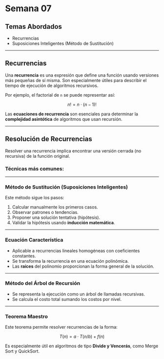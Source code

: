 # Semana 07

## Temas Abordados

- Recurrencias
- Suposiciones Inteligentes (Método de Sustitución)

---

## Recurrencias

Una **recurrencia** es una expresión que define una función usando versiones más pequeñas de sí misma. Son especialmente útiles para describir el tiempo de ejecución de algoritmos recursivos.

Por ejemplo, el factorial de `n` se puede representar así:

```math
n! = n \cdot (n - 1)!
```

Las **ecuaciones de recurrencia** son esenciales para determinar la **complejidad asintótica** de algoritmos que usan recursión.

---

## Resolución de Recurrencias

Resolver una recurrencia implica encontrar una versión cerrada (no recursiva) de la función original.

### Técnicas más comunes:

---

### Método de Sustitución (Suposiciones Inteligentes)

Este método sigue los pasos:

1. Calcular manualmente los primeros casos.
2. Observar patrones o tendencias.
3. Proponer una solución tentativa (hipótesis).
4. Validar la hipótesis usando **inducción matemática**.

---

### Ecuación Característica

- Aplicable a recurrencias lineales homogéneas con coeficientes constantes.
- Se transforma la recurrencia en una ecuación polinómica.
- Las **raíces** del polinomio proporcionan la forma general de la solución.

---

### Método del Árbol de Recursión

- Se representa la ejecución como un árbol de llamadas recursivas.
- Se calcula el costo total sumando los costos por nivel.

---

### Teorema Maestro

Este teorema permite resolver recurrencias de la forma:

```math
T(n) = a \cdot T(n/b) + f(n)
```

Es especialmente útil en algoritmos de tipo **Divide y Vencerás**, como Merge Sort y QuickSort.
